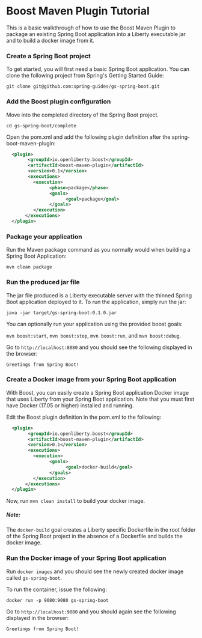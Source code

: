 # Boost Maven Plugin Tutorial

This is a basic walkthrough of how to use the Boost Maven Plugin to package an existing Spring Boot application into a Liberty executable jar and to build a docker image from it. 


### Create a Spring Boot project

To get started, you will first need a basic Spring Boot application. You can clone the following project from Spring's Getting Started Guide:

`git clone git@github.com:spring-guides/gs-spring-boot.git`

### Add the Boost plugin configuration 

Move into the completed directory of the Spring Boot project.

`cd gs-spring-boot/complete`

Open the pom.xml and add the following plugin definition after the spring-boot-maven-plugin:

```xml
  <plugin>
        <groupId>io.openliberty.boost</groupId>
        <artifactId>boost-maven-plugin</artifactId>
        <version>0.1</version>
        <executions>
          <execution>
                <phase>package</phase>
                <goals>
                      <goal>package</goal>
                </goals>
          </execution>
       </executions>
  </plugin>
```

### Package your application

Run the Maven package command as you normally would when building a Spring Boot Application:

`mvn clean package`


### Run the produced jar file

The jar file produced is a Liberty executable server with the thinned Spring Boot application deployed to it. To run the application, simply run the jar:

`java -jar target/gs-spring-boot-0.1.0.jar`

You can optionally run your application using the provided boost goals: 

`mvn boost:start`, `mvn boost:stop`, `mvn boost:run`, and `mvn boost:debug`. 

Go to `http://localhost:8080` and you should see the following displayed in the browser:

`Greetings from Spring Boot!`

### Create a Docker image from your Spring Boot application

With Boost, you can easily create a Spring Boot application Docker image that uses Liberty from your Spring Boot application. Note that
you must first have Docker (17.05 or higher) installed and running.

Edit the Boost plugin definition in the pom.xml to the following:

```xml
  <plugin>
        <groupId>io.openliberty.boost</groupId>
        <artifactId>boost-maven-plugin</artifactId>
        <version>0.1</version>
        <executions>
          <execution>
                <goals>
                      <goal>docker-build</goal>
                </goals>
          </execution>
       </executions>
  </plugin>
```

Now, run `mvn clean install` to build your docker image.
 
##### Note: 
The `docker-build` goal creates a Liberty specific Dockerfile in the root folder of the Spring Boot project in the absence of a Dockerfile and builds the docker image.
 

### Run the Docker image of your Spring Boot application

Run `docker images` and you should see the newly created docker image called `gs-spring-boot`.

To run the container, issue the following:

`docker run -p 9080:9080 gs-spring-boot`

Go to `http://localhost:9080` and you should again see the following displayed in the browser: 

`Greetings from Spring Boot!`



